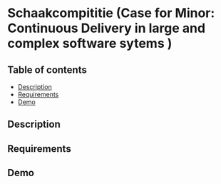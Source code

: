 # Schaakcompititie (Case for Minor: Continuous Delivery in large and complex software sytems )

 ## Table of contents
* [Description](#description)
* [Requirements](#requirements)
* [Demo](#demo)

## Description

## Requirements

## Demo